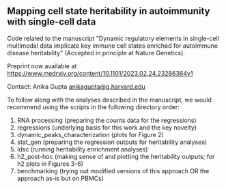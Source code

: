 ## Mapping cell state heritability in autoimmunity with single-cell data

Code related to the manuscript "Dynamic regulatory elements in single-cell multimodal data implicate key immune cell states enriched for autoimmune disease heritability" (Accepted in principle at Nature Genetics).

Preprint now available at https://www.medrxiv.org/content/10.1101/2023.02.24.23286364v1

Contact: Anika Gupta anikagupta@g.harvard.edu

To follow along with the analyses described in the manuscript, we would recommend using the scripts in the following directory order:

1. RNA processing (preparing the counts data for the regressions)
2. regressions (underlying basis for this work and the key novelty)
3. dynamic_peaks_characterization (plots for Figure 2)
4. stat_gen (preparing the regression outputs for heritability analyses)
5. ldsc (running heritability enrichment analyses)
6. h2_post-hoc (making sense of and plotting the heritability outputs; for h2 plots in Figures 3-6)
7. benchmarking (trying out modified versions of this approach OR the approach as-is but on PBMCs)
